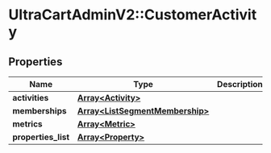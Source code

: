 # UltraCartAdminV2::CustomerActivity

## Properties
Name | Type | Description | Notes
------------ | ------------- | ------------- | -------------
**activities** | [**Array&lt;Activity&gt;**](Activity.md) |  | [optional] 
**memberships** | [**Array&lt;ListSegmentMembership&gt;**](ListSegmentMembership.md) |  | [optional] 
**metrics** | [**Array&lt;Metric&gt;**](Metric.md) |  | [optional] 
**properties_list** | [**Array&lt;Property&gt;**](Property.md) |  | [optional] 


